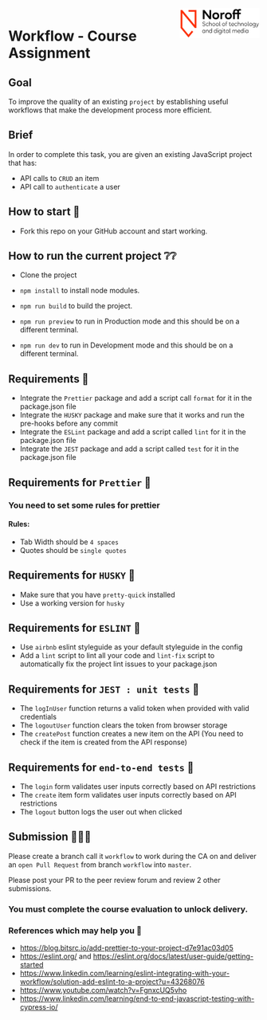 <img src="./.readme/noroff-light.png" width="160" align="right">

# Workflow - Course Assignment

## Goal

To improve the quality of an existing `project` by establishing useful workflows that make the development process more efficient.

## Brief

In order to complete this task, you are given an existing JavaScript project that has:

-   API calls to `CRUD` an item
-   API call to `authenticate` a user

## How to start 🙋

-   Fork this repo on your GitHub account and start working.

## How to run the current project ❔❔

-   Clone the project

-   `npm install` to install node modules.

-   `npm run build` to build the project.

-   `npm run preview` to run in Production mode and this should be on a different terminal.

-   `npm run dev` to run in Development mode and this should be on a different terminal.

## Requirements 🤔

-   Integrate the `Prettier` package and add a script call `format` for it in the package.json file
-   Integrate the `HUSKY` package and make sure that it works and run the pre-hooks before any commit
-   Integrate the `ESLint` package and add a script called `lint` for it in the package.json file
-   Integrate the `JEST` package and add a script called `test` for it in the package.json file

## Requirements for `Prettier` 🤔

### You need to set some rules for prettier

#### Rules:

-   Tab Width should be `4 spaces`
-   Quotes should be `single quotes`

## Requirements for `HUSKY` 🤔

-   Make sure that you have `pretty-quick` installed
-   Use a working version for `husky`

## Requirements for `ESLINT` 🤔

-   Use `airbnb` eslint styleguide as your default styleguide in the config
-   Add a `lint` script to lint all your code and `lint-fix` script to automatically fix the project lint issues to your package.json

## Requirements for `JEST : unit tests` 🤔

-   The `logInUser` function returns a valid token when provided with valid credentials
-   The `logoutUser` function clears the token from browser storage
-   The `createPost` function creates a new item on the API (You need to check if the item is created from the API response)

## Requirements for `end-to-end tests` 🤔

-   The `login` form validates user inputs correctly based on API restrictions
-   The `create` item form validates user inputs correctly based on API restrictions
-   The `logout` button logs the user out when clicked

## Submission 🎉🎉🎉

Please create a branch call it `workflow` to work during the CA on and deliver an `open Pull Request` from branch `workflow` into `master`.

Please post your PR to the peer review forum and review 2 other submissions.

### You must complete the course evaluation to unlock delivery.

### References which may help you 🫴

-   https://blog.bitsrc.io/add-prettier-to-your-project-d7e91ac03d05
-   https://eslint.org/ and https://eslint.org/docs/latest/user-guide/getting-started
-   https://www.linkedin.com/learning/eslint-integrating-with-your-workflow/solution-add-eslint-to-a-project?u=43268076
-   https://www.youtube.com/watch?v=FgnxcUQ5vho
-   https://www.linkedin.com/learning/end-to-end-javascript-testing-with-cypress-io/
